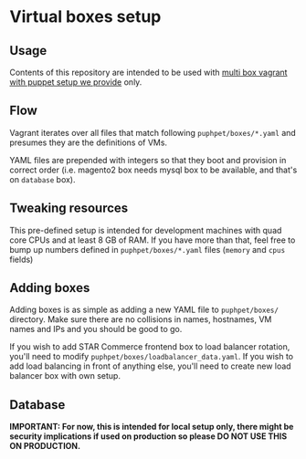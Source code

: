 # Virtual boxes setup

## Usage
Contents of this repository are intended to be used with 
[multi box vagrant with puppet setup we provide](https://github.com/the-shop/Vagrant) only.

## Flow
Vagrant iterates over all files that match following `puphpet/boxes/*.yaml` and presumes they are the definitions of 
VMs.

YAML files are prepended with integers so that they boot and provision in correct order (i.e. magento2 box needs mysql 
box to be available, and that's on `database` box).

## Tweaking resources
This pre-defined setup is intended for development machines with quad core CPUs and at least 8 GB of RAM. If you have 
more than that, feel free to bump up numbers defined in `puphpet/boxes/*.yaml` files (`memory` and `cpus` fields)

## Adding boxes
Adding boxes is as simple as adding a new YAML file to `puphpet/boxes/` directory. Make sure there are no collisions in 
names, hostnames, VM names and IPs and you should be good to go.

If you wish to add STAR Commerce frontend box to load balancer rotation, you'll need to modify 
`puphpet/boxes/loadbalancer_data.yaml`. If you wish to add load balancing in front of anything else, you'll need to 
create new load balancer box with own setup.

## Database
**IMPORTANT: For now, this is intended for local setup only, there might be security implications if used on production 
so please DO NOT USE THIS ON PRODUCTION.**